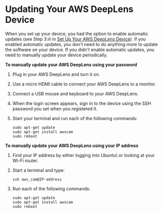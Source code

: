 # Updating Your AWS DeepLens Device<a name="deeplens-manual-updates"></a>

When you set up your device, you had the option to enable automatic updates \(see Step 3:iii in [Set Up Your AWS DeepLens Device](deeplens-getting-started-set-up.md)\)\. If you enabled automatic updates, you don't need to do anything more to update the software on your device\. If you didn't enable automatic updates, you need to manually update your device periodically\.

**To manually update your AWS DeepLens using your password**

1. Plug in your AWS DeepLens and turn it on\.

1. Use a micro HDMI cable to connect your AWS DeepLens to a monitor\. 

1. Connect a USB mouse and keyboard to your AWS DeepLens\.

1. When the login screen appears, sign in to the device using the SSH password you set when you registered it\.

1. Start your terminal and run each of the following commands:

   ```
   sudo apt-get update
   sudo apt-get install awscam
   sudo reboot
   ```

**To manually update your AWS DeepLens using your IP address**

1. Find your IP address by either logging into Ubuntu\ or looking at your Wi\-Fi router\. 

1. Start a terminal and type:

   ```
   ssh aws_cam@IP-address
   ```

1. Run each of the following commands:

   ```
   sudo apt-get update
   sudo apt-get install awscam
   sudo reboot
   ```
